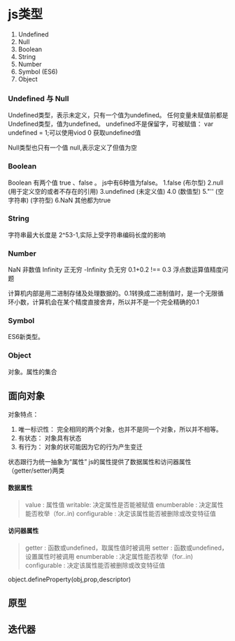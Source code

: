 # js类型

1. Undefined
2. Null
3. Boolean
4. String
5. Number
6. Symbol (ES6)
7. Object

###  Undefined 与 Null

Undefined类型，表示未定义，只有一个值为undefined。
任何变量未赋值前都是 Undefined类型，值为undefined。
undefined不是保留字，可被赋值： var undefined = 1;可以使用viod 0 获取undefined值

Null类型也只有一个值 null,表示定义了但值为空


### Boolean

Boolean 有两个值 true 、false 。
js中有6种值为false。 1.false (布尔型) 2.null (用于定义空的或者不存在的引用)  3.undefined (未定义值) 4.0 (数值型)  5."'' (空字符串) (字符型)  6.NaN
其他都为true

### String

字符串最大长度是 2^53-1,实际上受字符串编码长度的影响

### Number

NaN  非数值
Infinity   正无穷
-Infinity  负无穷
0.1+0.2  !== 0.3  浮点数运算值精度问题  

计算机内部是用二进制存储及处理数据的。0.1转换成二进制值时，是一个无限循环小数，计算机会在某个精度直接舍弃，所以并不是一个完全精确的0.1

### Symbol

ES6新类型。


### Object

对象。属性的集合



## 面向对象 
 
对象特点：
1. 唯一标识性： 完全相同的两个对象，也并不是同一个对象，所以并不相等。
2. 有状态： 对象具有状态
3. 有行为： 对象的状可能因为它的行为产生变迁

状态跟行为统一抽象为“属性”
js的属性提供了数据属性和访问器属性（getter/setter)两类

#### 数据属性

> value : 属性值
> writable: 决定属性是否能被赋值
> enumberable : 决定属性能否枚举（for..in)
> configurable : 决定该属性能否被删除或改变特征值

#### 访问器属性

> getter : 函数或undefined，取属性值时被调用
> setter : 函数或undefined，设置属性时被调用
> enumberable : 决定属性能否枚举（for..in)
> configurable : 决定该属性能否被删除或改变特征值

object.defineProperty(obj,prop,descriptor)

## 原型




## 迭代器
